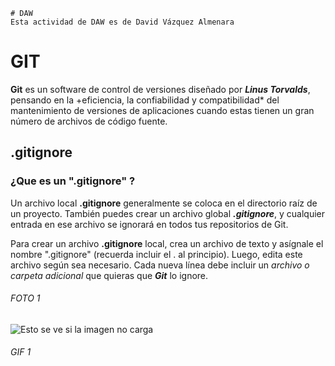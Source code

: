 ```
# DAW
Esta actividad de DAW es de David Vázquez Almenara
```

# GIT
**Git** es un software de control de versiones diseñado por ***Linus Torvalds***, pensando en la +eficiencia, la confiabilidad y compatibilidad* del mantenimiento de versiones de aplicaciones cuando estas tienen un gran número de archivos de código fuente.

## .gitignore

### ¿Que es un ".gitignore" ?
Un archivo local **.gitignore** generalmente se coloca en el directorio raíz de un proyecto. También puedes crear un archivo global ***.gitignore***, y cualquier entrada en ese archivo se ignorará en todos tus repositorios de Git.

Para crear un archivo **.gitignore** local, crea un archivo de texto y asígnale el nombre ".gitignore" (recuerda incluir el . al principio). Luego, edita este archivo según sea necesario. Cada nueva línea debe incluir un *archivo o carpeta adicional* que quieras que ***Git*** lo ignore.


###### FOTO 1
![Esto se ve si la imagen no carga](https://i0.wp.com/www.alphr.com/wp-content/uploads/2020/08/Whats-a-GITIGNORE-File-How-To-Use-One.jpg?fit=1200%2C666&ssl=1)



###### GIF 1
